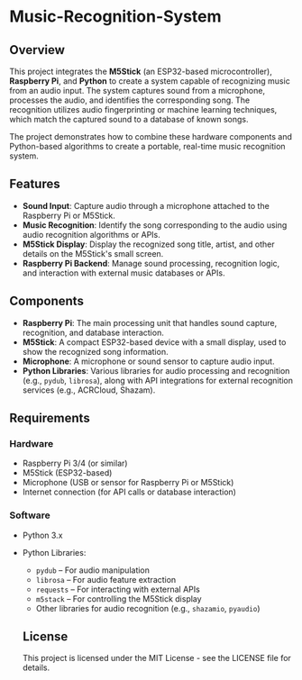 # Music-Recognition-System

## Overview

This project integrates the **M5Stick** (an ESP32-based microcontroller), **Raspberry Pi**, and **Python** to create a system capable of recognizing music from an audio input. The system captures sound from a microphone, processes the audio, and identifies the corresponding song. The recognition utilizes audio fingerprinting or machine learning techniques, which match the captured sound to a database of known songs.

The project demonstrates how to combine these hardware components and Python-based algorithms to create a portable, real-time music recognition system.

## Features

- **Sound Input**: Capture audio through a microphone attached to the Raspberry Pi or M5Stick.
- **Music Recognition**: Identify the song corresponding to the audio using audio recognition algorithms or APIs.
- **M5Stick Display**: Display the recognized song title, artist, and other details on the M5Stick's small screen.
- **Raspberry Pi Backend**: Manage sound processing, recognition logic, and interaction with external music databases or APIs.

## Components

- **Raspberry Pi**: The main processing unit that handles sound capture, recognition, and database interaction.
- **M5Stick**: A compact ESP32-based device with a small display, used to show the recognized song information.
- **Microphone**: A microphone or sound sensor to capture audio input.
- **Python Libraries**: Various libraries for audio processing and recognition (e.g., `pydub`, `librosa`), along with API integrations for external recognition services (e.g., ACRCloud, Shazam).

## Requirements

### Hardware

- Raspberry Pi 3/4 (or similar)
- M5Stick (ESP32-based)
- Microphone (USB or sensor for Raspberry Pi or M5Stick)
- Internet connection (for API calls or database interaction)

### Software

- Python 3.x
- Python Libraries:
  - `pydub` – For audio manipulation
  - `librosa` – For audio feature extraction
  - `requests` – For interacting with external APIs
  - `m5stack` – For controlling the M5Stick display
  - Other libraries for audio recognition (e.g., `shazamio`, `pyaudio`)
 
  ## License
  This project is licensed under the MIT License - see the LICENSE file for details.
